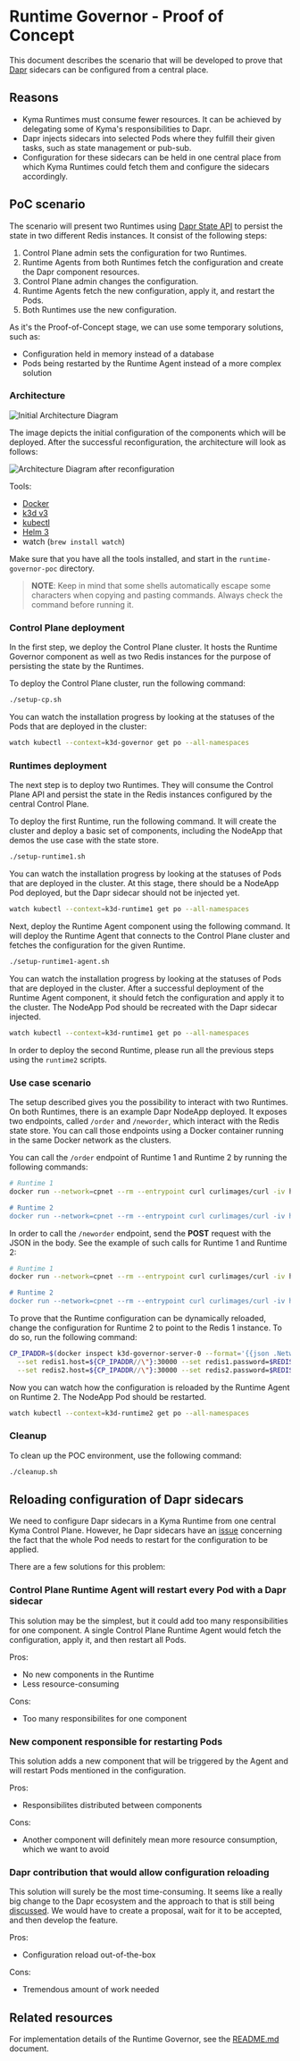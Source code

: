 # Runtime Governor - Proof of Concept

This document describes the scenario that will be developed to prove that [Dapr](https://dapr.io/) sidecars can be configured from a central place.

## Reasons

- Kyma Runtimes must consume fewer resources. It can be achieved by delegating some of Kyma's responsibilities to Dapr. 
- Dapr injects sidecars into selected Pods where they fulfill their given tasks, such as state management or pub-sub.
- Configuration for these sidecars can be held in one central place from which Kyma Runtimes could fetch them and configure the sidecars accordingly.

## PoC scenario

The scenario will present two Runtimes using [Dapr State API](https://github.com/dapr/docs/blob/master/reference/api/state_api.md) to persist the state in two different Redis instances. It consist of the following steps:

1. Control Plane admin sets the configuration for two Runtimes.
2. Runtime Agents from both Runtimes fetch the configuration and create the Dapr component resources.
3. Control Plane admin changes the configuration.
4. Runtime Agents fetch the new configuration, apply it, and restart the Pods.
5. Both Runtimes use the new configuration.

As it's the Proof-of-Concept stage, we can use some temporary solutions, such as:
- Configuration held in memory instead of a database
- Pods being restarted by the Runtime Agent instead of a more complex solution

### Architecture

![Initial Architecture Diagram](./assets/governor-poc-stage-1.svg)

The image depicts the initial configuration of the components which will be deployed. After the successful reconfiguration, the architecture will look as follows:

![Architecture Diagram after reconfiguration](./assets/governor-poc-stage-2.svg)

Tools:
- [Docker](https://www.docker.com/)
- [k3d v3](https://github.com/rancher/k3d)
- [kubectl](https://kubernetes.io/docs/tasks/tools/install-kubectl/)
- [Helm 3](https://helm.sh/)
- watch (`brew install watch`)

Make sure that you have all the tools installed, and start in the `runtime-governor-poc` directory.

> **NOTE**: Keep in mind that some shells automatically escape some characters when copying and pasting commands. Always check the command before running it.

### Control Plane deployment

In the first step, we deploy the Control Plane cluster. It hosts the Runtime Governor component as well as two Redis instances for the purpose of persisting the state by the Runtimes.

To deploy the Control Plane cluster, run the following command:

```bash
./setup-cp.sh
```

You can watch the installation progress by looking at the statuses of the Pods that are deployed in the cluster:

```bash
watch kubectl --context=k3d-governor get po --all-namespaces
```

### Runtimes deployment

The next step is to deploy two Runtimes. They will consume the Control Plane API and persist the state in the Redis instances configured by the central Control Plane.

To deploy the first Runtime, run the following command. It will create the cluster and deploy a basic set of components, including the NodeApp that demos the use case with the state store.

```bash
./setup-runtime1.sh
```

You can watch the installation progress by looking at the statuses of Pods that are deployed in the cluster. At this stage, there should be a NodeApp Pod deployed, but the Dapr sidecar should not be injected yet.

```bash
watch kubectl --context=k3d-runtime1 get po --all-namespaces
```

Next, deploy the Runtime Agent component using the following command. It will deploy the Runtime Agent that connects to the Control Plane cluster and fetches the configuration for the given Runtime.

```bash
./setup-runtime1-agent.sh
```

You can watch the installation progress by looking at the statuses of Pods that are deployed in the cluster. After a successful deployment of the Runtime Agent component, it should fetch the configuration and apply it to the cluster. The NodeApp Pod should be recreated with the Dapr sidecar injected.

```bash
watch kubectl --context=k3d-runtime1 get po --all-namespaces
```

In order to deploy the second Runtime, please run all the previous steps using the `runtime2` scripts.

### Use case scenario

The setup described gives you the possibility to interact with two Runtimes. 
On both Runtimes, there is an example Dapr NodeApp deployed. 
It exposes two endpoints, called `/order` and `/neworder`, which interact with the Redis state store. 
You can call those endpoints using a Docker container running in the same Docker network as the clusters. 

You can call the `/order` endpoint of Runtime 1 and Runtime 2 by running the following commands:

```bash
# Runtime 1
docker run --network=cpnet --rm --entrypoint curl curlimages/curl -iv http://${$(docker inspect k3d-runtime1-server-0 --format='{{json .NetworkSettings.Networks.cpnet.IPAddress}}')//\"}/order

# Runtime 2
docker run --network=cpnet --rm --entrypoint curl curlimages/curl -iv http://${$(docker inspect k3d-runtime2-server-0 --format='{{json .NetworkSettings.Networks.cpnet.IPAddress}}')//\"}/order
```

In order to call the `/neworder` endpoint, send the **POST** request with the JSON in the body. See the example of such calls for Runtime 1 and Runtime 2:

```bash
# Runtime 1
docker run --network=cpnet --rm --entrypoint curl curlimages/curl -iv http://${$(docker inspect k3d-runtime1-server-0 --format='{{json .NetworkSettings.Networks.cpnet.IPAddress}}')//\"}/neworder -d '{"data": {"orderId":"foo"}}' -H "Content-Type: application/json"

# Runtime 2
docker run --network=cpnet --rm --entrypoint curl curlimages/curl -iv http://${$(docker inspect k3d-runtime2-server-0 --format='{{json .NetworkSettings.Networks.cpnet.IPAddress}}')//\"}/neworder -d '{"data": {"orderId":"bar"}}' -H "Content-Type: application/json"
```

To prove that the Runtime configuration can be dynamically reloaded, change the configuration for Runtime 2 to point to the Redis 1 instance. To do so, run the following command:

```bash
CP_IPADDR=$(docker inspect k3d-governor-server-0 --format='{{json .NetworkSettings.Networks.cpnet.IPAddress}}'); REDIS1_PASSWORD=$(kubectl --context=k3d-governor get secret -n redis1-system redis -ojsonpath='{.data.redis-password}' | base64 -d) helm --kube-context=k3d-governor upgrade -i cp-governor -n cp-poc ./governor/chart \
  --set redis1.host=${CP_IPADDR//\"}:30000 --set redis1.password=$REDIS1_PASSWORD \
  --set redis2.host=${CP_IPADDR//\"}:30000 --set redis2.password=$REDIS1_PASSWORD
```

Now you can watch how the configuration is reloaded by the Runtime Agent on Runtime 2. The NodeApp Pod should be restarted.

```bash
watch kubectl --context=k3d-runtime2 get po --all-namespaces
```

### Cleanup

To clean up the POC environment, use the following command:

```bash
./cleanup.sh
```

## Reloading configuration of Dapr sidecars 

We need to configure Dapr sidecars in a Kyma Runtime from one central Kyma Control Plane. However, he Dapr sidecars have an [issue](https://github.com/dapr/dapr/issues/1172) concerning the fact that the whole Pod needs to restart for the configuration to be applied.

There are a few solutions for this problem:

### Control Plane Runtime Agent will restart every Pod with a Dapr sidecar

This solution may be the simplest, but it could add too many responsibilities for one component. A single Control Plane Runtime Agent would fetch the configuration, apply it, and then restart all Pods.

Pros:
- No new components in the Runtime 
- Less resource-consuming

Cons:
- Too many responsibilites for one component

### New component responsible for restarting Pods

This solution adds a new component that will be triggered by the Agent and will restart Pods mentioned in the configuration.

Pros:
- Responsibilites distributed between components

Cons:
- Another component will definitely mean more resource consumption, which we want to avoid

### Dapr contribution that would allow configuration reloading

This solution will surely be the most time-consuming. It seems like a really big change to the Dapr ecosystem and the approach to that is still being [discussed](https://github.com/dapr/dapr/issues/1172#issuecomment-610568718). We would have to create a proposal, wait for it to be accepted, and then develop the feature.

Pros:
- Configuration reload out-of-the-box

Cons:
- Tremendous amount of work needed

## Related resources

For implementation details of the Runtime Governor, see the [README.md](./runtime-governor-poc/governor/component/README.md) document.
